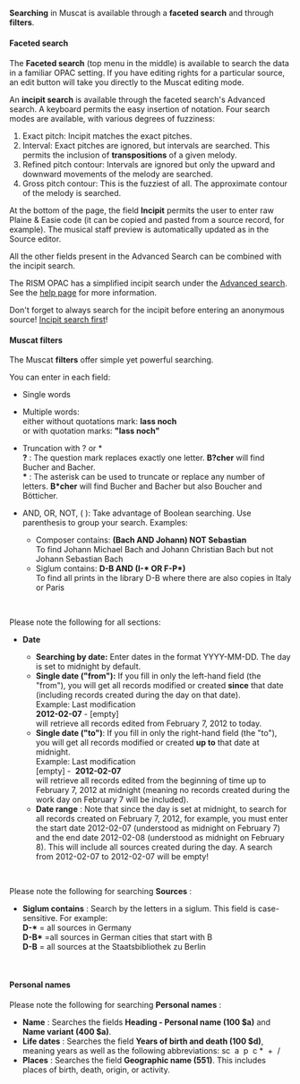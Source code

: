**Searching** in Muscat is available through a **faceted search** and through **filters**.

#### Faceted search

#### 

The **Faceted search** (top menu in the middle) is available to search the data in a familiar OPAC setting. If you have editing rights for a particular source, an edit button will take you directly to the Muscat editing mode.

An **incipit search** is available through the faceted search's Advanced search. A keyboard permits the easy insertion of notation. Four search modes are available, with various degrees of fuzziness:  
1. Exact pitch: Incipit matches the exact pitches.  
2. Interval: Exact pitches are ignored, but intervals are searched. This permits the inclusion of **transpositions** of a given melody.  
3. Refined pitch contour: Intervals are ignored but only the upward and downward movements of the melody are searched.  
4. Gross pitch contour: This is the fuzziest of all. The approximate contour of the melody is searched.  
  
At the bottom of the page, the field **Incipit** permits the user to enter raw Plaine & Easie code (it can be copied and pasted from a source record, for example). The musical staff preview is automatically updated as in the Source editor.  
  
All the other fields present in the Advanced Search can be combined with the incipit search.  
  
The RISM OPAC has a simplified incipit search under the [Advanced search](https://opac.rism.info/index.php?id=3&L=0). See the [help page](https://opac.rism.info/index.php?id=8&L=0#c38) for more information.  

Don't forget to always search for the incipit before entering an anonymous source! [Incipit search first](https://youtu.be/kKc0zzc8cbo)!

#### Muscat filters  

The Muscat **filters** offer simple yet powerful searching.

You can enter in each field:

- Single words
- Multiple words:   
 either without quotations mark: **lass noch**   
 or with quotation marks: **"lass noch"**   
- Truncation with ? or \*  
**?** : The question mark replaces exactly one letter. **B?cher** will find Bucher and Bacher.   
**\*** : The asterisk can be used to truncate or replace any number of letters. **B\*cher** will find Bucher and Bacher but also Boucher and Bötticher.
- AND, OR, NOT, ( ): Take advantage of Boolean searching. Use parenthesis to group your search. Examples:

  - Composer contains: **(Bach AND Johann) NOT Sebastian**  
 To find Johann Michael Bach and Johann Christian Bach but not Johann Sebastian Bach
  - Siglum contains: **D-B AND (I-\* OR F-P\*)**   
 To find all prints in the library D-B where there are also copies in Italy or Paris

&nbsp;

Please note the following for all sections:

- **Date**

  - **Searching by date:** Enter dates in the format YYYY-MM-DD. The day is set to midnight by default.
  - **Single date ("from"):** If you fill in only the left-hand field (the "from"), you will get all records modified or created **since** that date (including records created during the day on that date).   
 Example: Last modification   
**2012-02-07** - [empty]  
 will retrieve all records edited from February 7, 2012 to today.
  - **Single date ("to")**: If you fill in only the right-hand field (the "to"), you will get all records modified or created **up to** that date at midnight.  
 Example: Last modification  
 [empty] -&nbsp; **2012-02-07**  
will retrieve all records edited from the beginning of time up to February 7, 2012 at midnight (meaning no records created during the work day on February 7 will be included).
  - **Date range** : Note that since the day is set at midnight, to search for all records created on February 7, 2012, for example, you must enter the start date 2012-02-07 (understood as midnight on February 7) and the end date 2012-02-08 (understood as midnight on February 8). This will include all sources created during the day. A search from 2012-02-07 to 2012-02-07 will be empty! 

&nbsp;

Please note the following for searching **Sources** : &nbsp;

- **Siglum contains** : Search by the letters in a siglum. This field is case-sensitive. For example:  
**D-\*** = all sources in Germany  
**D-B\*** =all sources in German cities that start with B  
**D-B** = all sources at the Staatsbibliothek zu Berlin

&nbsp;

#### Personal names  

Please note the following for searching **Personal names** :

- **Name** : Searches the fields **Heading - Personal name (100 $a)** and **Name variant (400 $a)**.
- **Life dates** : Searches the field **Years of birth and death (100 $d)**, meaning years as well as the following abbreviations: sc &nbsp;a &nbsp;p &nbsp;c \* &nbsp;+ &nbsp;/
- **Places** : Searches the field **Geographic name (551)**. This includes places of birth, death, origin, or activity.
